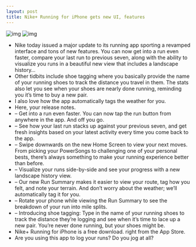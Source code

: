 ```yaml
---
layout: post
title: Nike+ Running for iPhone gets new UI, features
---
```

![img](http://media.idownloadblog.com/wp-content/uploads/2012/06/Nike-Plus-Running-for-iOS-iPhone-screenshot-001.jpg)
![img](http://media.idownloadblog.com/wp-content/uploads/2012/06/Nike-Plus-Running-for-iOS-iPhone-screenshot-002.jpg)
* Nike today issued a major update to its running app sporting a revamped interface and tons of new features. You can now get into a run even faster, compare your last run to previous seven, along with the ability to visualize you runs in a beautiful new view that includes a landscape history…
* Other tidbits include shoe tagging where you basically provide the name of your running shoes to track the distance you travel in them. The stats also let you see when your shoes are nearly done running, reminding you it’s time to buy a new pair.
* I also love how the app automatically tags the weather for you.
* Here, your release notes.
* – Get into a run even faster. You can now tap the run button from anywhere in the app. And off you go.
* – See how your last run stacks up against your previous seven, and get fresh insights based on your latest activity every time you come back to the app.
* – Swipe downwards on the new Home Screen to view your next moves. From picking your PowerSongs to challenging one of your personal bests, there’s always something to make your running experience better than before.
* – Visualize your runs side-by-side and see your progress with a new landscape history view.
* – Our new Run Summary makes it easier to view your route, tag how you felt, and note your terrain. And don’t worry about the weather; we’ll automatically tag it for you.
* – Rotate your phone while viewing the Run Summary to see the breakdown of your run into mile splits.
* – Introducing shoe tagging: Type in the name of your running shoes to track the distance they’re logging and see when it’s time to lace up a new pair. You’re never done running, but your shoes might be.
* Nike+ Running for iPhone is a free download. right from the App Store.
* Are you using this app to log your runs? Do you jog at all?

